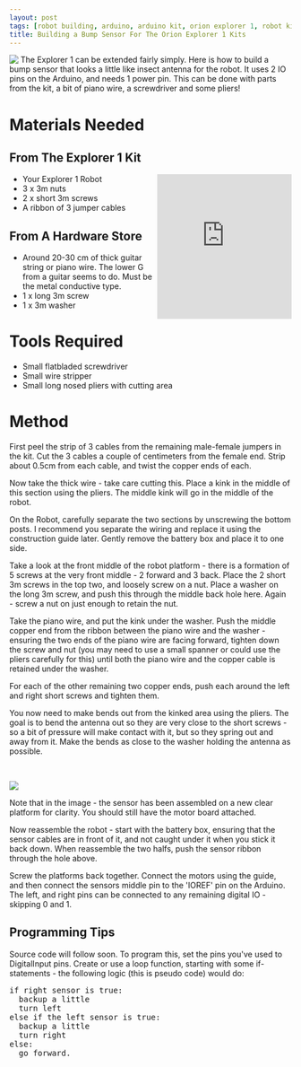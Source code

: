 ```yaml
---
layout: post
tags: [robot building, arduino, arduino kit, orion explorer 1, robot kit]
title: Building a Bump Sensor For The Orion Explorer 1 Kits
---
```

<img style="margin-right: 4px; float: left;" src="//cdn.shopify.com/s/files/1/0203/7288/files/13-IMG_4874.CR2_compact.jpg?601" />The Explorer 1 can be extended fairly simply. Here is how to build a bump sensor that looks a little like insect antenna for the robot. It uses 2 IO pins on the Arduino, and needs 1 power pin. This can be done with parts from the kit, a bit of piano wire, a screwdriver and some pliers!

# Materials Needed

## From The Explorer 1 Kit

<div style="display: inline-block; float: right;"><iframe src="http://widgets.shopifyapps.com/products/orion-explorer-1-robot-kit?shop=orionrobots.myshopify.com&amp;style=mnml&amp;image-size=medium&amp;destination=checkout" class="shopify-widget" frameborder="0" height="258" scrolling="no" width="240"> </iframe></div>

* Your Explorer 1 Robot
* 3 x 3m nuts
* 2 x short 3m screws
* A ribbon of 3 jumper cables

<h2>From A Hardware Store</h2>
<ul>
<li>Around 20-30 cm of thick guitar string or piano wire. The lower G from a guitar seems to do. Must be the metal conductive type.</li>
<li>1 x long 3m screw</li>
<li>1 x 3m washer</li>
</ul>
<h1>Tools Required</h1>
<ul>
<li>Small flatbladed screwdriver</li>
<li>Small wire stripper</li>
<li>Small long nosed pliers with cutting area</li>
</ul>
<h1>Method</h1>
<p>First peel the strip of 3 cables from the remaining male-female jumpers in the kit. Cut the 3 cables a couple of centimeters from the female end. Strip about 0.5cm from each cable, and twist the copper ends of each.</p>
<p>Now take the thick wire - take care cutting this. Place a kink in the middle of this section using the pliers. The middle kink will go in the middle of the robot.</p>
<p>On the Robot, carefully separate the two sections by unscrewing the bottom posts. I recommend you separate the wiring and replace it using the construction guide later. Gently remove the battery box and place it to one side.</p>
<p>Take a look at the front middle of the robot platform - there is a formation of 5 screws at the very front middle - 2 forward and 3 back. Place the 2 short 3m screws in the top two, and loosely screw on a nut. Place a washer on the long 3m screw, and push this through the middle back hole here. Again - screw a nut on just enough to retain the nut.</p>
<p>Take the piano wire, and put the kink under the washer. Push the middle copper end from the ribbon between the piano wire and the washer - ensuring the two ends of the piano wire are facing forward, tighten down the screw and nut (you may need to use a small spanner or could use the pliers carefully for this) until both the piano wire and the copper cable is retained under the washer.</p>
<p>For each of the other remaining two copper ends, push each around the left and right short screws and tighten them.</p>
<p>You now need to make bends out from the kinked area using the pliers. The goal is to bend the antenna out so they are very close to the short screws - so a bit of pressure will make contact with it, but so they spring out and away from it. Make the bends as close to the washer holding the antenna as possible.</p>
<p> </p>
<p><img style="display: block; margin-left: auto; margin-right: auto;" src="//cdn.shopify.com/s/files/1/0203/7288/files/14-IMG_4873.CR2_medium.jpg?602" /></p>
<p><span>Note that in the image - the sensor has been assembled on a new clear platform for clarity. You should still have the motor board attached.</span></p>
<p>Now reassemble the robot - start with the battery box, ensuring that the sensor cables are in front of it, and not caught under it when you stick it back down. When reassemble the two halfs, push the sensor ribbon through the hole above. </p>
<p>Screw the platforms back together. Connect the motors using the guide, and then connect the sensors middle pin to the 'IOREF' pin on the Arduino. The left, and right pins can be connected to any remaining digital IO - skipping 0 and 1. </p>
<h2>Programming Tips</h2>
<p>Source code will follow soon. To program this, set the pins you've used to DigitalInput pins. Create or use a loop function, starting with some if-statements - the following logic (this is pseudo code) would do:</p>
<pre>if right sensor is true:
  backup a little
  turn left
else if the left sensor is true:
  backup a little
  turn right
else:
  go forward.</pre>
